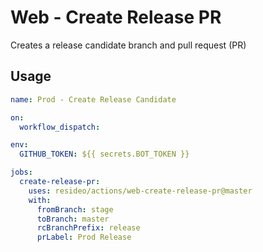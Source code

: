 # Web - Create Release PR

Creates a release candidate branch and pull request (PR)

## Usage

```yaml
name: Prod - Create Release Candidate

on:
  workflow_dispatch:

env:
  GITHUB_TOKEN: ${{ secrets.BOT_TOKEN }}

jobs:
  create-release-pr:
    uses: resideo/actions/web-create-release-pr@master
    with:
      fromBranch: stage
      toBranch: master
      rcBranchPrefix: release
      prLabel: Prod Release
```